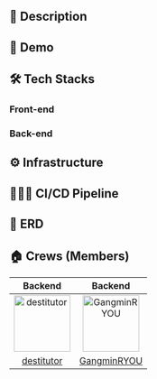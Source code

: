 ## 📝 Description

## 🚀 Demo

## 🛠 Tech Stacks
### Front-end
### Back-end

## ⚙️ Infrastructure

## 🤵🏻‍♂️ CI/CD Pipeline

## 📕 ERD

## 🏠 Crews (Members)
| Backend | Backend | 
| :-----: | :-----: |
| <img src="https://avatars.githubusercontent.com/u/75304316?v=4" width=100px alt="destitutor"/> | <img src="https://avatars.githubusercontent.com/u/115459147?v=4" width=100px alt="GangminRYOU"/> |
| [destitutor](https://github.com/destitutor) | [GangminRYOU](https://github.com/GangminRYOU) |
